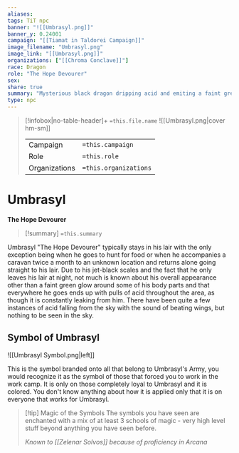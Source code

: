 ```yaml
---
aliases: 
tags: TiT npc
banner: "![[Umbrasyl.png]]"
banner_y: 0.24001
campaign: "[[Tiamat in Taldorei Campaign]]"
image_filename: "Umbrasyl.png"
image_link: "[[Umbrasyl.png]]"
organizations: ["[[Chroma Conclave]]"]
race: Dragon
role: "The Hope Devourer"
sex: 
share: true  
summary: "Mysterious black dragon dripping acid and emiting a faint green glow"
type: npc
---
```


> [!infobox|no-table-header]+ `=this.file.name`
> ![[Umbrasyl.png|cover hm-sm]]
>
> |  |   |
> |---|---|
> | Campaign | `=this.campaign` |
> | Role | `=this.role` |
> | Organizations | `=this.organizations` |

# Umbrasyl

**The Hope Devourer**

> [!summary]
> `=this.summary`

Umbrasyl "The Hope Devourer" typically stays in his lair with the only exception being when he goes to hunt for food or when he accompanies a caravan twice a month to an unknown location and returns alone going straight to his lair. Due to his jet-black scales and the fact that he only leaves his lair at night, not much is known about his overall appearance other than a faint green glow around some of his body parts and that everywhere he goes ends up with pulls of acid throughout the area, as though it is constantly leaking from him. There have been quite a few instances of acid falling from the sky with the sound of beating wings, but nothing to be seen in the sky.

## Symbol of Umbrasyl

![[Umbrasyl Symbol.png|left]]

This is the symbol branded onto all that belong to Umbrasyl's Army, you would recognize it as the symbol of those that forced you to work in the work camp. It is only on those completely loyal to Umbrasyl and it is colored. You don't know anything about how it is applied only that it is on everyone that works for Umbrasyl.

> [!tip] Magic of the Symbols
> The symbols you have seen are enchanted with a mix of at least 3 schools of magic - very high level stuff beyond anything you have seen before.
>
> *Known to [[Zelenar Solvos]] because of proficiency in Arcana*
